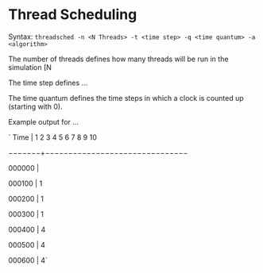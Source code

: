 # Thread Scheduling

Syntax: `threadsched -n <N Threads> -t <time step> -q <time quantum> -a <algorithm>`


The number of threads defines how many threads will be run in the simulation [N 

The time step defines ...

The time quantum defines the time steps in which a clock is counted up (starting with 0).


Example output for ...

`  Time | 1 2 3 4 5 6 7 8 9 10

−−−−−−−+−−−−−−−−−−−−−−−−−−−−−−−−−−−−−−−

000000 |

000100 | 1

000200 | 1

000300 | 1

000400 |       4

000500 |       4

000600 |       4`
